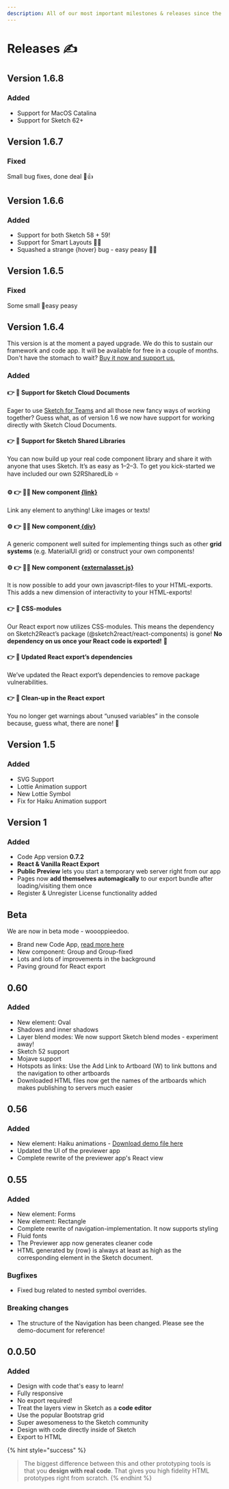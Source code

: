 ```yaml
---
description: All of our most important milestones & releases since the very beginning
---
```


# Releases ✍️

## Version 1.6.8

### Added

* Support for MacOS Catalina
* Support for Sketch 62+

## Version 1.6.7

### Fixed

Small bug fixes, done deal 🤖👍

## Version 1.6.6

### Added

* Support for both Sketch 58 + 59!
* Support for Smart Layouts 🚒🔥
* Squashed a strange {hover} bug - easy peasy 💪🤖

## Version 1.6.5

### Fixed

Some small 🐛easy peasy

## Version 1.6.4

This version is at the moment a payed upgrade. We do this to sustain our framework and code app. It will be available for free in a couple of months. Don't have the stomach to wait? [Buy it now and support us.](https://gumroad.com/l/s2rdlc2)

### Added

#### 👉 🌋 Support for Sketch Cloud Documents

Eager to use [Sketch for Teams](https://www.sketch.com/teams/) and all those new fancy ways of working together? Guess what, as of version 1.6 we now have support for working directly with Sketch Cloud Documents.

#### 👉 🌋 Support for Sketch Shared Libraries

You can now build up your real code component library and share it with anyone that uses Sketch. It’s as easy as 1–2–3. To get you kick-started we have included our own S2RSharedLib ⭐

#### ⚙️ 👉 👩‍💻 New component [{link}](https://sketch2react.gitbook.io/sketch2react-io/develop/components#link-symbol)

Link any element to anything! Like images or texts!

#### ⚙️ 👉 👩‍💻 New component[ {div}](https://sketch2react.gitbook.io/sketch2react-io/develop/components#div)

A generic component well suited for implementing things such as other **grid systems** \(e.g. MaterialUI grid\) or construct your own components!

#### ⚙️ 👉 👩‍💻 New component [{externalasset.js}](https://sketch2react.gitbook.io/sketch2react-io/develop/components#5084)

It is now possible to add your own javascript-files to your HTML-exports. This adds a new dimension of interactivity to your HTML-exports!

#### 👉 🤖 CSS-modules

Our React export now utilizes CSS-modules. This means the dependency on Sketch2React’s package \(@sketch2react/react-components\) is gone! **No dependency on us once your React code is exported!** 🥳

#### 👉 🤖 Updated React export’s dependencies

We’ve updated the React export’s dependencies to remove package vulnerabilities.

#### 👉 🤖 Clean-up in the React export

You no longer get warnings about “unused variables” in the console because, guess what, there are none! 💪



## Version 1.5

### Added

* SVG Support
* Lottie Animation support
* New Lottie Symbol
* Fix for Haiku Animation support

## Version 1

### Added

* Code App version **0.7.2**
* **React & Vanilla React Export**
* **Public Preview** lets you start a temporary web server right from our app
* Pages now **add themselves automagically** to our export bundle after loading/visiting them once
* Register & Unregister License functionality added

## Beta

We are now in beta mode - woooppieedoo.

* Brand new Code App, [read more here](https://sketch2react.gitbook.io/sketch2react-io/develop/code-app)
* New component: Group and Group-fixed
* Lots and lots of improvements in the background
* Paving ground for React export

## 0.60

### Added

* New element: Oval
* Shadows and inner shadows
* Layer blend modes: We now support Sketch blend modes - experiment away!
* Sketch 52 support
* Mojave support
* Hotspots as links: Use the Add Link to Artboard \(W\) to link buttons and the navigation to other artboards
* Downloaded HTML files now get the names of the artboards which makes publishing to servers much easier

## 0.56

### Added

* New element: Haiku animations - [Download demo file here](https://www.dropbox.com/s/dtdfqd8gjgiti4l/Haiku%20Demo%20Super%20Hero.sketch?dl=0)
* Updated the UI of the previewer app
* Complete rewrite of the previewer app's React view

## 0.55

### Added

* New element: Forms
* New element: Rectangle
* Complete rewrite of navigation-implementation. It now supports styling
* Fluid fonts
* The Previewer app now generates cleaner code
* HTML generated by {row} is always at least as high as the corresponding element in the Sketch document. 

### Bugfixes

* Fixed bug related to nested symbol overrides.  

### **Breaking changes**

* The structure of the Navigation has been changed. Please see the demo-document for reference!

## 0.0.50

### Added

* Design with code that's easy to learn!
* Fully responsive
* No export required!
* Treat the layers view in Sketch as a **code editor**
* Use the popular Bootstrap grid
* Super awesomeness to the Sketch community
* Design with code directly inside of Sketch
* Export to HTML

{% hint style="success" %}
> The biggest difference between this and other prototyping tools is that you **design with real code**. That gives you high fidelity HTML prototypes right from scratch.
{% endhint %}



